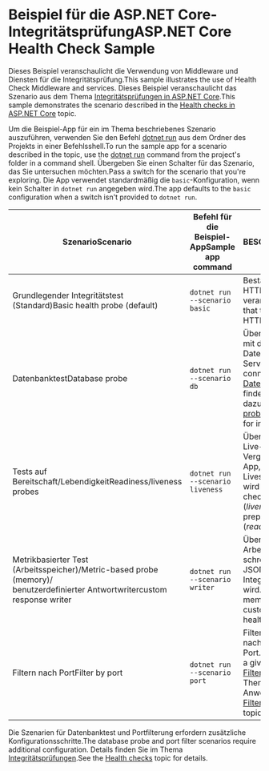 # <a name="aspnet-core-health-check-sample"></a><span data-ttu-id="4d9b1-101">Beispiel für die ASP.NET Core-Integritätsprüfung</span><span class="sxs-lookup"><span data-stu-id="4d9b1-101">ASP.NET Core Health Check Sample</span></span>

<span data-ttu-id="4d9b1-102">Dieses Beispiel veranschaulicht die Verwendung von Middleware und Diensten für die Integritätsprüfung.</span><span class="sxs-lookup"><span data-stu-id="4d9b1-102">This sample illustrates the use of Health Check Middleware and services.</span></span> <span data-ttu-id="4d9b1-103">Dieses Beispiel veranschaulicht das Szenario aus dem Thema [Integritätsprüfungen in ASP.NET Core](https://docs.microsoft.com/aspnet/core/host-and-deploy/health-checks).</span><span class="sxs-lookup"><span data-stu-id="4d9b1-103">This sample demonstrates the scenario described in the [Health checks in ASP.NET Core](https://docs.microsoft.com/aspnet/core/host-and-deploy/health-checks) topic.</span></span>

<span data-ttu-id="4d9b1-104">Um die Beispiel-App für ein im Thema beschriebenes Szenario auszuführen, verwenden Sie den Befehl [dotnet run](https://docs.microsoft.com/dotnet/core/tools/dotnet-run) aus dem Ordner des Projekts in einer Befehlsshell.</span><span class="sxs-lookup"><span data-stu-id="4d9b1-104">To run the sample app for a scenario described in the topic, use the [dotnet run](https://docs.microsoft.com/dotnet/core/tools/dotnet-run) command from the project's folder in a command shell.</span></span> <span data-ttu-id="4d9b1-105">Übergeben Sie einen Schalter für das Szenario, das Sie untersuchen möchten.</span><span class="sxs-lookup"><span data-stu-id="4d9b1-105">Pass a switch for the scenario that you're exploring.</span></span> <span data-ttu-id="4d9b1-106">Die App verwendet standardmäßig die `basic`-Konfiguration, wenn kein Schalter in `dotnet run` angegeben wird.</span><span class="sxs-lookup"><span data-stu-id="4d9b1-106">The app defaults to the `basic` configuration when a switch isn't provided to `dotnet run`.</span></span>

| <span data-ttu-id="4d9b1-107">Szenario</span><span class="sxs-lookup"><span data-stu-id="4d9b1-107">Scenario</span></span>                                               | <span data-ttu-id="4d9b1-108">Befehl für die Beispiel-App</span><span class="sxs-lookup"><span data-stu-id="4d9b1-108">Sample app command</span></span>               | <span data-ttu-id="4d9b1-109">BESCHREIBUNG</span><span class="sxs-lookup"><span data-stu-id="4d9b1-109">Description</span></span> |
| ------------------------------------------------------ | -------------------------------- | ----------- |
| <span data-ttu-id="4d9b1-110">Grundlegender Integritätstest (Standard)</span><span class="sxs-lookup"><span data-stu-id="4d9b1-110">Basic health probe (default)</span></span>                           | `dotnet run --scenario basic`    | <span data-ttu-id="4d9b1-111">Bestätigt, dass die App HTTP-Anforderungen verarbeiten kann.</span><span class="sxs-lookup"><span data-stu-id="4d9b1-111">Confirms that the app can process HTTP requests.</span></span> |
| <span data-ttu-id="4d9b1-112">Datenbanktest</span><span class="sxs-lookup"><span data-stu-id="4d9b1-112">Database probe</span></span>                                         | `dotnet run --scenario db`       | <span data-ttu-id="4d9b1-113">Überprüft die Verbindung mit der SQL Server-Datenbank.</span><span class="sxs-lookup"><span data-stu-id="4d9b1-113">Checks a SQL Server database connection.</span></span> <span data-ttu-id="4d9b1-114">Im Abschnitt [Datenbanktest](https://docs.microsoft.com/aspnet/core/host-and-deploy/health-checks#database-probe) des Themas finden Sie Anweisungen dazu.</span><span class="sxs-lookup"><span data-stu-id="4d9b1-114">See the [Database probe](https://docs.microsoft.com/aspnet/core/host-and-deploy/health-checks#database-probe) section of the topic for instructions.</span></span> |
| <span data-ttu-id="4d9b1-115">Tests auf Bereitschaft/Lebendigkeit</span><span class="sxs-lookup"><span data-stu-id="4d9b1-115">Readiness/liveness probes</span></span>                              | `dotnet run --scenario liveness` | <span data-ttu-id="4d9b1-116">Überprüft den Status einer Live-App (*Lebendigkeit*) im Vergleich zum Status einer App, die auf die Liveschaltung vorbereitet wird (*Bereitschaft*).</span><span class="sxs-lookup"><span data-stu-id="4d9b1-116">Performs checks for a live app status (*liveness*) versus the app preparing to become live (*readiness*).</span></span> |
| <span data-ttu-id="4d9b1-117">Metrikbasierter Test (Arbeitsspeicher)/</span><span class="sxs-lookup"><span data-stu-id="4d9b1-117">Metric-based probe (memory)/</span></span><br><span data-ttu-id="4d9b1-118">benutzerdefinierter Antwortwriter</span><span class="sxs-lookup"><span data-stu-id="4d9b1-118">custom response writer</span></span> | `dotnet run --scenario writer`   | <span data-ttu-id="4d9b1-119">Überprüft die Arbeitsspeichernutzung und schreibt benutzerdefinierten JSON-Code, wenn der Integritätsendpunkt geprüft wird.</span><span class="sxs-lookup"><span data-stu-id="4d9b1-119">Checks against memory use and writes out custom JSON when the health endpoint is checked.</span></span> |
| <span data-ttu-id="4d9b1-120">Filtern nach Port</span><span class="sxs-lookup"><span data-stu-id="4d9b1-120">Filter by port</span></span>                                         | `dotnet run --scenario port`     | <span data-ttu-id="4d9b1-121">Filtert Integritätsprüfungen nach einem bestimmten Port.</span><span class="sxs-lookup"><span data-stu-id="4d9b1-121">Filters health checks to a given port.</span></span> <span data-ttu-id="4d9b1-122">Im Abschnitt [Filtern nach Port](https://docs.microsoft.com/aspnet/core/host-and-deploy/health-checks#filter-by-port) des Themas finden Sie Anweisungen dazu.</span><span class="sxs-lookup"><span data-stu-id="4d9b1-122">See the [Filter by port](https://docs.microsoft.com/aspnet/core/host-and-deploy/health-checks#filter-by-port) section of the topic for instructions.</span></span> |

<span data-ttu-id="4d9b1-123">Die Szenarien für Datenbanktest und Portfilterung erfordern zusätzliche Konfigurationsschritte.</span><span class="sxs-lookup"><span data-stu-id="4d9b1-123">The database probe and port filter scenarios require additional configuration.</span></span> <span data-ttu-id="4d9b1-124">Details finden Sie im Thema [Integritätsprüfungen](https://docs.microsoft.com/aspnet/core/host-and-deploy/health-checks).</span><span class="sxs-lookup"><span data-stu-id="4d9b1-124">See the [Health checks](https://docs.microsoft.com/aspnet/core/host-and-deploy/health-checks) topic for details.</span></span>
